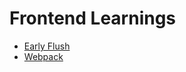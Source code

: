 # Frontend Learnings


- [Early Flush](https://github.com/PR0Grammar/frontend-learnings/tree/main/early_flush)
- [Webpack](https://github.com/PR0Grammar/frontend-learnings/tree/main/webpack)
